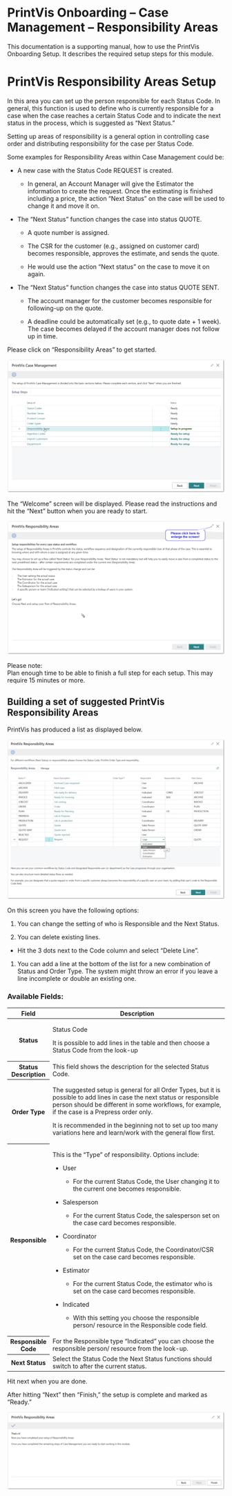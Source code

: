 # PrintVis Onboarding – Case Management – Responsibility Areas

This documentation is a supporting manual, how to use the PrintVis
Onboarding Setup. It describes the required setup steps for this module.

# PrintVis Responsibility Areas Setup

In this area you can set up the person responsible for each Status Code.
In general, this function is used to define who is currently responsible
for a case when the case reaches a certain Status Code and to indicate
the next status in the process, which is suggested as “Next Status.”

Setting up areas of responsibility is a general option in controlling
case order and distributing responsibility for the case per Status Code.

Some examples for Responsibility Areas within Case Management could be:

-   A new case with the Status Code REQUEST is created.

    -   In general, an Account Manager will give the Estimator the
        information to create the request. Once the estimating is
        finished including a price, the action “Next Status” on the case
        will be used to change it and move it on.

-   The “Next Status” function changes the case into status QUOTE.

    -   A quote number is assigned.

    -   The CSR for the customer (e.g., assigned on customer card)
        becomes responsible, approves the estimate, and sends the quote.

    -   He would use the action “Next status” on the case to move it on
        again.

-   The “Next Status” function changes the case into status QUOTE SENT.

    -   The account manager for the customer becomes responsible for
        following-up on the quote.

    -   A deadline could be automatically set (e.g., to quote date + 1
        week). The case becomes delayed if the account manager does not
        follow up in time.

Please click on “Responsibility Areas” to get started.

![PrintVis Responsibility Areas](./assets/0205-image1.png)

The “Welcome” screen will be displayed. Please read the instructions and
hit the “Next” button when you are ready to start.

![PrintVis Responsibility Areas](./assets/0205-image2.png)

Please note:  
Plan enough time to be able to finish a full step for each setup. This
may require 15 minutes or more.

## Building a set of suggested PrintVis Responsibility Areas

PrintVis has produced a list as displayed below.

![PrintVis Responsibility Areas](./assets/0205-image3.png)

On this screen you have the following options:

1.  You can change the setting of who is Responsible and the Next
    Status.

2.  You can delete existing lines.

-   Hit the 3 dots next to the Code column and select “Delete Line”.

1.  You can add a line at the bottom of the list for a new combination
    of Status and Order Type. The system might throw an error if you
    leave a line incomplete or double an existing one.

### Available Fields:

<table>
<colgroup>
<col style="width: 18%" />
<col style="width: 81%" />
</colgroup>
<thead>
<tr>
<th><strong>Field</strong></th>
<th><strong>Description</strong></th>
</tr>
</thead>
<tbody>
<tr>
<th>Status</th>
<td><p>Status Code</p>
<p>It is possible to add lines in the table and then choose a Status
Code from the look-up</p></td>
</tr>
<tr>
<th>Status Description</th>
<td>This field shows the description for the selected Status Code.</td>
</tr>
<tr>
<th>Order Type</th>
<td><p>The suggested setup is general for all Order Types, but it is
possible to add lines in case the next status or responsible person
should be different in some workflows, for example, if the case is a
Prepress order only.</p>
<p>It is recommended in the beginning not to set up too many variations
here and learn/work with the general flow first.</p></td>
</tr>
<tr>
<th>Responsible</th>
<td><p>This is the “Type” of responsibility. Options include:</p>
<ul>
<li><p>User</p>
<ul>
<li><p>For the current Status Code, the User changing it to the current
one becomes responsible.</p></li>
</ul></li>
<li><p>Salesperson</p>
<ul>
<li><p>For the current Status Code, the salesperson set on the case card
becomes responsible.</p></li>
</ul></li>
<li><p>Coordinator</p>
<ul>
<li><p>For the current Status Code, the Coordinator/CSR set on the case
card becomes responsible.</p></li>
</ul></li>
<li><p>Estimator</p>
<ul>
<li><p>For the current Status Code, the estimator who is set on the case
card becomes responsible.</p></li>
</ul></li>
<li><p>Indicated</p>
<ul>
<li><p>With this setting you choose the responsible person/ resource in
the Responsible code field.</p></li>
</ul></li>
</ul></td>
</tr>
<tr>
<th>Responsible Code</th>
<td>For the Responsible type “Indicated” you can choose the responsible
person/ resource from the look-up.</td>
</tr>
<tr>
<th>Next Status</th>
<td>Select the Status Code the Next Status functions should switch to
after the current status.</td>
</tr>
</tbody>
</table>

Hit next when you are done.

After hitting “Next” then “Finish,” the setup is complete and marked as
“Ready.”

![PrintVis Responsibility Areas](./assets/0205-image4.png)
